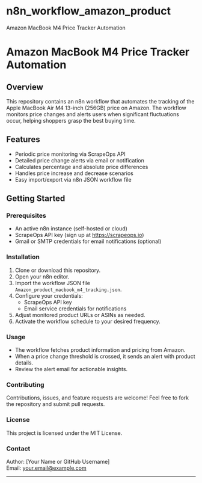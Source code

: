# n8n_workflow_amazon_product
Amazon MacBook M4 Price Tracker Automation
# Amazon MacBook M4 Price Tracker Automation

## Overview

This repository contains an n8n workflow that automates the tracking of the Apple MacBook Air M4 13-inch (256GB) price on Amazon. The workflow monitors price changes and alerts users when significant fluctuations occur, helping shoppers grasp the best buying time.

## Features

- Periodic price monitoring via ScrapeOps API
- Detailed price change alerts via email or notification
- Calculates percentage and absolute price differences
- Handles price increase and decrease scenarios
- Easy import/export via n8n JSON workflow file

## Getting Started

### Prerequisites

- An active n8n instance (self-hosted or cloud)
- ScrapeOps API key (sign up at https://scrapeops.io)
- Gmail or SMTP credentials for email notifications (optional)

### Installation

1. Clone or download this repository.
2. Open your n8n editor.
3. Import the workflow JSON file `Amazon_product_macbook_m4_tracking.json`.
4. Configure your credentials:
   - ScrapeOps API key
   - Email service credentials for notifications
5. Adjust monitored product URLs or ASINs as needed.
6. Activate the workflow schedule to your desired frequency.

### Usage

- The workflow fetches product information and pricing from Amazon.
- When a price change threshold is crossed, it sends an alert with product details.
- Review the alert email for actionable insights.

### Contributing

Contributions, issues, and feature requests are welcome! Feel free to fork the repository and submit pull requests.

### License

This project is licensed under the MIT License.

### Contact

Author: [Your Name or GitHub Username]  
Email: your.email@example.com  

---

